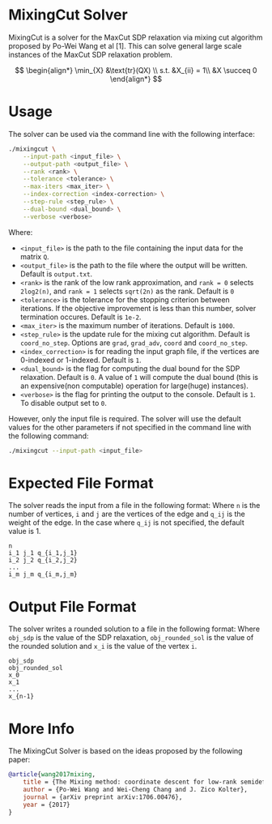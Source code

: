 # MixingCut Solver
MixingCut is a solver for the MaxCut SDP relaxation via mixing cut algorithm proposed by Po-Wei Wang et al [1]. This 
can solve general large scale instances of the MaxCut SDP relaxation problem.

$$
\begin{align*}
\min_{X} &\text{tr}(QX) \\
s.t. &X_{ii} = 1\\
&X \succeq 0
\end{align*}
$$

# Usage

The solver can be used via the command line with the following interface:

```bash
./mixingcut \
    --input-path <input_file> \
    --output-path <output_file> \
    --rank <rank> \
    --tolerance <tolerance> \
    --max-iters <max_iter> \
    --index-correction <index-correction> \
    --step-rule <step_rule> \
    --dual-bound <dual_bound> \
    --verbose <verbose> 
```

Where:
- `<input_file>` is the path to the file containing the input data for the matrix ``Q``. 
- `<output_file>` is the path to the file where the output will be written. Default is ``output.txt``.
- `<rank>` is the rank of the low rank approximation, and ``rank = 0`` selects ``2log2(n)``, and ``rank = 1`` 
  selects ``sqrt(2n)`` as the rank. Default is ``0`` 
- `<tolerance>` is the tolerance for the stopping criterion between iterations. If the objective improvement is less 
  than this number, solver termination occures. Default is ``1e-2``. 
- `<max_iter>` is the maximum number of iterations. Default is ``1000``.
- `<step_rule>` is the update rule for the mixing cut algorithm. Default is ``coord_no_step``. Options are ``grad``, 
  ``grad_adv``, ``coord`` and ``coord_no_step``. 
- `<index_correction>` is for reading the input graph file, if the vertices are 0-indexed or 1-indexed. Default is 
  ``1``. 
- `<dual_bound>` is the flag for computing the dual bound for the SDP relaxation. Default is ``0``. A value of ``1`` 
  will compute the dual bound (this is an expensive(non computable) operation for large(huge) instances).  
- `<verbose>` is the flag for printing the output to the console. Default is ``1``. To disable output set to ``0``.

However, only the input file is required. The solver will use the default values for the other parameters if not 
specified in the command line with the following command: 

```bash
./mixingcut --input-path <input_file>
```

# Expected File Format
The solver reads the input from a file in the following format: Where `n` is the number of vertices, `i` and `j` are 
the vertices of the edge and `q_ij` is the weight of the edge. In the case where ``q_ij`` is not specified, the 
default value is 1.

```
n
i_1 j_1 q_{i_1,j_1}
i_2 j_2 q_{i_2,j_2}
...
i_m j_m q_{i_m,j_m}
```

# Output File Format
The solver writes a rounded solution to a file in the following format: Where ``obj_sdp`` is the value of the 
SDP relaxation, ``obj_rounded_sol`` is the value of the rounded solution and `x_i` is the value of the vertex `i`. 

```
obj_sdp
obj_rounded_sol
x_0
x_1
...
x_{n-1}
```

# More Info 

The MixingCut Solver is based on the ideas proposed by the following paper:

```bibtex
@article{wang2017mixing,
	title = {The Mixing method: coordinate descent for low-rank semidefinite programming},
	author = {Po-Wei Wang and Wei-Cheng Chang and J. Zico Kolter},
	journal = {arXiv preprint arXiv:1706.00476},
	year = {2017}
}
```
